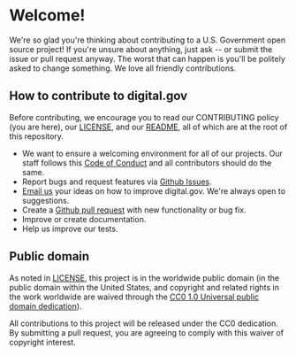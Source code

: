# Welcome!

We're so glad you're thinking about contributing to a U.S. Government open source project! If you're unsure about anything, just ask -- or submit the issue or pull request anyway. The worst that can happen is you'll be politely asked to change something. We love all friendly contributions.

## How to contribute to digital.gov
Before contributing, we encourage you to read our CONTRIBUTING policy (you are here), our [LICENSE](LICENSE.md), and our [README](readme.md), all of which are at the root of this repository.

- We want to ensure a welcoming environment for all of our projects. Our staff follows this [Code of Conduct](CODE_OF_CONDUCT.md) and all contributors should do the same.
- Report bugs and request features via [Github Issues](https://github.com/GSA/digitalgov.gov/issues).
- [Email us](mailto://digitalgov@gsa.gov) your ideas on how to improve digital.gov. We're always open to suggestions.
- Create a [Github pull request](https://help.github.com/articles/creating-a-pull-request/) with new functionality or bug fix.
- Improve or create documentation.
- Help us improve our tests.

## Public domain

As noted in [LICENSE](LICENSE.md), this project is in the worldwide public domain (in the public domain within the United States, and copyright and related rights in the work worldwide are waived through the [CC0 1.0 Universal public domain dedication](https://creativecommons.org/publicdomain/zero/1.0/)).

All contributions to this project will be released under the CC0 dedication. By submitting a pull request, you are agreeing to comply with this waiver of copyright interest.
